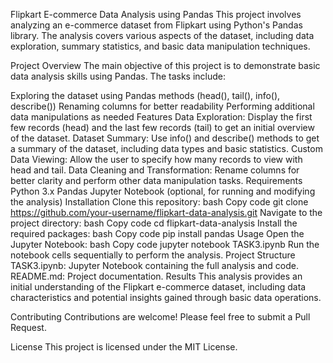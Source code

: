 Flipkart E-commerce Data Analysis using Pandas
This project involves analyzing an e-commerce dataset from Flipkart using Python's Pandas library. The analysis covers various aspects of the dataset, including data exploration, summary statistics, and basic data manipulation techniques.

Project Overview
The main objective of this project is to demonstrate basic data analysis skills using Pandas. The tasks include:

Exploring the dataset using Pandas methods (head(), tail(), info(), describe())
Renaming columns for better readability
Performing additional data manipulations as needed
Features
Data Exploration: Display the first few records (head) and the last few records (tail) to get an initial overview of the dataset.
Dataset Summary: Use info() and describe() methods to get a summary of the dataset, including data types and basic statistics.
Custom Data Viewing: Allow the user to specify how many records to view with head and tail.
Data Cleaning and Transformation: Rename columns for better clarity and perform other data manipulation tasks.
Requirements
Python 3.x
Pandas
Jupyter Notebook (optional, for running and modifying the analysis)
Installation
Clone this repository:
bash
Copy code
git clone https://github.com/your-username/flipkart-data-analysis.git
Navigate to the project directory:
bash
Copy code
cd flipkart-data-analysis
Install the required packages:
bash
Copy code
pip install pandas
Usage
Open the Jupyter Notebook:
bash
Copy code
jupyter notebook TASK3.ipynb
Run the notebook cells sequentially to perform the analysis.
Project Structure
TASK3.ipynb: Jupyter Notebook containing the full analysis and code.
README.md: Project documentation.
Results
This analysis provides an initial understanding of the Flipkart e-commerce dataset, including data characteristics and potential insights gained through basic data operations.

Contributing
Contributions are welcome! Please feel free to submit a Pull Request.

License
This project is licensed under the MIT License.
